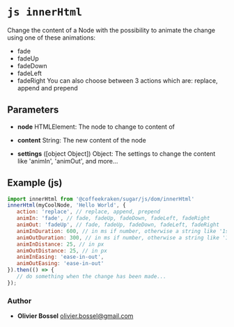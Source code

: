 


<!-- @namespace    sugar.js.dom -->
<!-- @name    innerHtml -->

# ```js innerHtml ```


Change the content of a Node with the possibility to animate the change using one of these animations:
- fade
- fadeUp
- fadeDown
- fadeLeft
- fadeRight
You can also choose between 3 actions which are: replace, append and prepend

## Parameters

- **node**  HTMLElement: The node to change to content of

- **content**  String: The new content of the node

- **settings** ([object Object]) Object: The settings to change the content like 'animIn', 'animOut', and more...



## Example (js)

```js
import innerHtml from '@coffeekraken/sugar/js/dom/innerHtml'
innerHtml(myCoolNode, 'Hello World', {
   action: 'replace', // replace, append, prepend
   animIn: 'fade', // fade, fadeUp, fadeDown, fadeLeft, fadeRight
   animOut: 'fadeUp', // fade, fadeUp, fadeDown, fadeLeft, fadeRight
   animInDuration: 600, // in ms if number, otherwise a string like '1s', '1m', etc...
   animOutDuration: 300, // in ms if number, otherwise a string like '1s', '1m', etc...
   animInDistance: 25, // in px
   animOutDistance: 25, // in px
   animInEasing: 'ease-in-out',
   animOutEasing: 'ease-in-out'
}).then(() => {
   // do something when the change has been made...
});
```


### Author
- **Olivier Bossel** <a href="mailto:olivier.bossel@gmail.com">olivier.bossel@gmail.com</a> 



